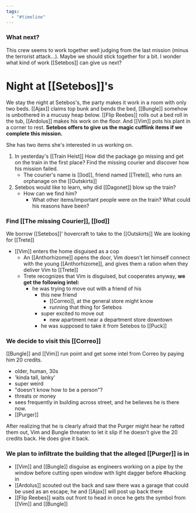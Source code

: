 ```yaml
---
tags:
  - "#timeline"
---
```

### What next?
This crew seems to work together well judging from the last mission (minus the terrorist attack...). Maybe we should stick together for a bit. I wonder what kind of work [[Setebos]] can give us next?

# Night at [[Setebos]]'s
We stay the night at Setebos's, the party makes it work in a room with only two beds. [[Ajax]] claims top bunk and bends the bed, [[Bungle]] somehow is unbothered in a mucusy heap below. [[Flip Reebes]] rolls out a bed roll in the tub, [[Ardolus]] makes his work on the floor. And [[Vim]] pots his plant in a corner to rest. **Setebos offers to give us the magic cufflink items if we complete this mission.**

She has two items she's interested in us working on.
1. In yesterday's [[Train Heist]] How did the package go missing and get on the train in the first place? Find the missing courier and discover how his mission failed.
	- The courier's name is [[Iod]], friend named [[Trete]], who runs an orphanage on the [[Outskirts]]
2. Setebos would like to learn, why did [[Dagonet]] blow up the train?
	- How can we find him?
		- What other items/important people were on the train? What could his reasons have been?

### Find [[The missing Courier]], [[Iod]]
We borrow [[Setebos]]' hovercraft to take to the [[Outskirts]]
We are looking for [[Trete]]
- [[Vim]] enters the home disguised as a cop
	- An [[Anthorhizome]] opens the door, Vim doesn't let himself connect with the young [[Anthorhizome]], and gives them a ration when they deliver Vim to [[Trete]]
	- Trete recognizes that Vim is disguised, but cooperates anyway, **we get the following intel:**
		- he was trying to move out with a friend of his
			- this new friend
				- [[Correo]], at the general store might know
				- running that thing for Setebos
			- super excited to move out
				- new apartment near a department store downtown
			- he was supposed to take it from Setebos to [[Puck]]


### We decide to visit this [[Correo]]
[[Bungle]] and [[Vim]] run point and get some intel from Correo by  paying him 20 credits.
- older, human, 30s
- 'kinda tall, lanky'
- super weird
- "doesn't know how to be a person"?
- threats or money
- sees frequently in building across street, and he believes he is there now.
- [[Purger]]

After realizing that he is clearly afraid that the Purger might hear he ratted them out, Vim and Bungle threaten to let it slip if he doesn't give the 20 credits back. He does give it back.
### We plan to infiltrate the building that the alleged [[Purger]] is in
- [[Vim]] and [[Bungle]] disguise as engineers working on a pipe by the window before cutting open window with light dagger before #hacking in
- [[Ardolus]] scouted out the back and saw there was a garage that could be used as an escape, he and [[Ajax]] will post up back there
- [[Flip Reebes]] waits out front to head in once he gets the symbol from [[Vim]] and [[Bungle]]